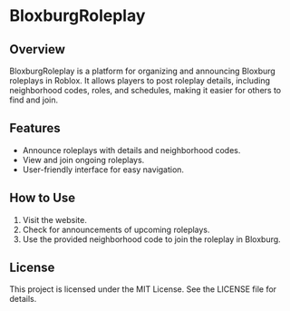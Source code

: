 # BloxburgRoleplay

## Overview
BloxburgRoleplay is a platform for organizing and announcing Bloxburg roleplays in Roblox. It allows players to post roleplay details, including neighborhood codes, roles, and schedules, making it easier for others to find and join.

## Features
- Announce roleplays with details and neighborhood codes.
- View and join ongoing roleplays.
- User-friendly interface for easy navigation.

## How to Use
1. Visit the website.
2. Check for announcements of upcoming roleplays.
3. Use the provided neighborhood code to join the roleplay in Bloxburg.

## License
This project is licensed under the MIT License. See the LICENSE file for details.
